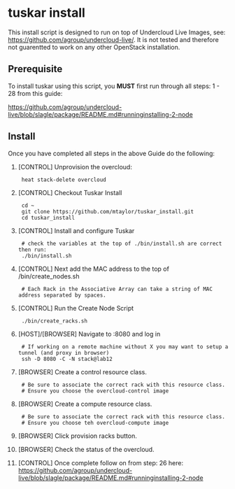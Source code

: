 tuskar install
==============


This install script is designed to run on top of Undercloud Live Images, see: https://github.com/agroup/undercloud-live/.  It is not tested and therefore not guarentted to work on any other OpenStack installation.



Prerequisite
-------------

To install tuskar using this script, you **MUST** first run through all steps: 1 - 28 from this guide:

https://github.com/agroup/undercloud-live/blob/slagle/package/README.md#runninginstalling-2-node

Install 
--------

Once you have completed all steps in the above Guide do the following:


1. [CONTROL]  Unprovision the overcloud:

        heat stack-delete overcloud

1. [CONTROL] Checkout Tuskar Install 

        cd ~
        git clone https://github.com/mtaylor/tuskar_install.git
        cd tuskar_install

1. [CONTROL] Install and configure Tuskar

        # check the variables at the top of ./bin/install.sh are correct then run:
        ./bin/install.sh

1. [CONTROL] Next add the MAC address to the top of /bin/create_nodes.sh

        # Each Rack in the Associative Array can take a string of MAC address separated by spaces.

1. [CONTROL] Run the Create Node Script

        ./bin/create_racks.sh

1. [HOST]/[BROWSER] Navigate to <undercloud-control-ip>:8080 and log in

        # If working on a remote machine without X you may want to setup a tunnel (and proxy in browser)
        ssh -D 8080 -C -N stack@lab12

1. [BROWSER] Create a control resource class.

        # Be sure to associate the correct rack with this resource class.
        # Ensure you choose the overcloud-control image

1. [BROWSER] Create a compute resource class.

        # Be sure to associate the correct rack with this resource class.
        # Ensure you choose teh overcloud-compute image

1. [BROWSER] Click provision racks button.

1. [BROWSER] Check the status of the overcloud.

1. [CONTROL] Once complete follow on from step: 26 here: https://github.com/agroup/undercloud-live/blob/slagle/package/README.md#runninginstalling-2-node
